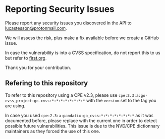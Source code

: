 # Reporting Security Issues

Please report any security issues you discovered in the API to lucastesson@protonmail.com.

We will assess the risk, plus make a fix available before we create a GitHub issue.

In case the vulnerability is into a CVSS specification, do not report this to us but refer to [first.org](https://www.first.org/contact).

Thank you for your contribution.

## Refering to this repository

To refer to this repository using a CPE v2.3, please use `cpe:2.3:a:go-cvss_project:go-cvss:*:*:*:*:*:*:*:*` with the `version` set to the tag you are using.

In case you used `cpe:2.3:a:pandatix:go_cvss:*:*:*:*:*:*:*:*` as it was documented before, please replace with the current one in order to detect possible future vulnerabilities. This issue is due to the NVD/CPE dictionnary maintainers as they forced the use of this one.
